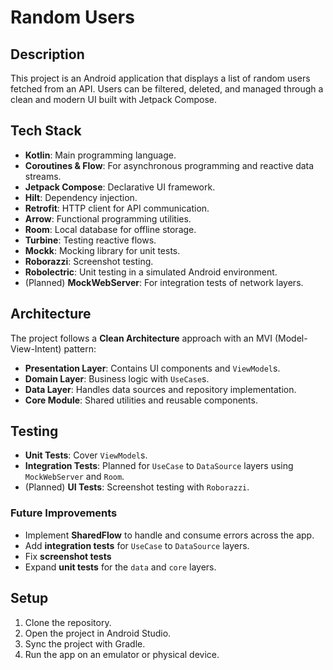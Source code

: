 # Random Users

## Description

This project is an Android application that displays a list of random users fetched from an API. Users can be filtered, deleted, and managed through a clean and modern UI built with Jetpack Compose.

## Tech Stack

- **Kotlin**: Main programming language.
- **Coroutines & Flow**: For asynchronous programming and reactive data streams.
- **Jetpack Compose**: Declarative UI framework.
- **Hilt**: Dependency injection.
- **Retrofit**: HTTP client for API communication.
- **Arrow**: Functional programming utilities.
- **Room**: Local database for offline storage.
- **Turbine**: Testing reactive flows.
- **Mockk**: Mocking library for unit tests.
- **Roborazzi**: Screenshot testing.
- **Robolectric**: Unit testing in a simulated Android environment.
- (Planned) **MockWebServer**: For integration tests of network layers.

## Architecture

The project follows a **Clean Architecture** approach with an MVI (Model-View-Intent) pattern:

- **Presentation Layer**: Contains UI components and `ViewModel`s.
- **Domain Layer**: Business logic with `UseCase`s.
- **Data Layer**: Handles data sources and repository implementation.
- **Core Module**: Shared utilities and reusable components.

## Testing

- **Unit Tests**: Cover `ViewModel`s.
- **Integration Tests**: Planned for `UseCase` to `DataSource` layers using `MockWebServer` and `Room`.
- (Planned) **UI Tests**: Screenshot testing with `Roborazzi`.

### Future Improvements

- Implement **SharedFlow** to handle and consume errors across the app.
- Add **integration tests** for `UseCase` to `DataSource` layers.
- Fix **screenshot tests**
- Expand **unit tests** for the `data` and `core` layers.

## Setup

1. Clone the repository.
2. Open the project in Android Studio.
3. Sync the project with Gradle.
4. Run the app on an emulator or physical device.
